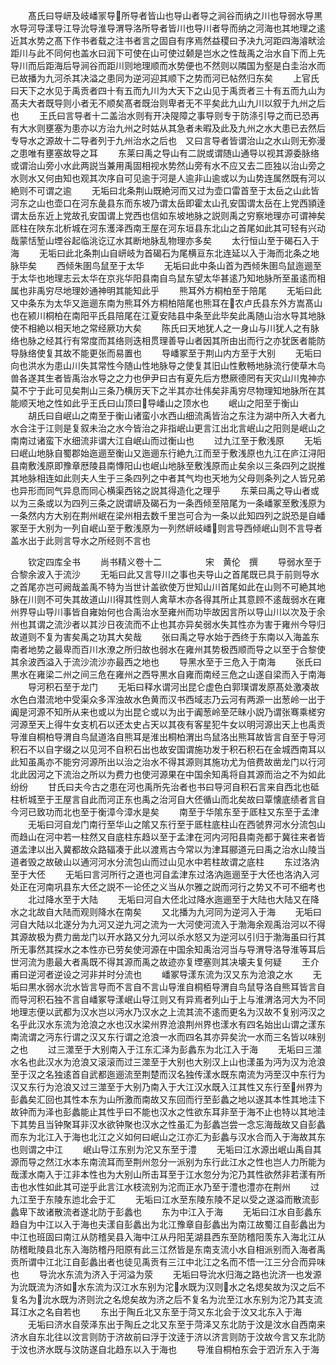<!-- { "loadSidebar": true } -->
　　髙氏曰导岍及岐嶓冡导所导者皆山也导山者导之涧谷而纳之川也导弱水导黒水导河导漾导江导沇导淮导渭导洛所导者皆川也导川者导而纳之河海也其地理之逺近其水势之髙下作书者载之注书者言之固自有序焉然益稷曰予决九河距四海濬畎浍距川与此不同何也盖水曰润下可使在山可使过颡是岂水之性哉禹之治水自下而上先导川而后距海后导涧谷而距川则地理顺而水势便也不然则以隣国为壑是白圭治水而已故播为九河杀其决溢之患同为逆河迎其顺下之势而河已帖然归东矣
　　上官氏曰天下之水见于禹贡者四十有五而九川为大天下之山见于禹贡者三十有五而九山为髙夫大者既导则小者无不顺矣髙者既治则卑者无不平矣此九山九川以叙于九州之后也
　　王氏曰言导者十二盖治水则有开决隄障之事导则专于防涤引导之而已恐再有大水则壅塞为患亦以方治九州之时姑从其急者未暇及此及九州之水大患已去然后专导水之源故十二导者列于九州治水之后也　又曰言导者皆谓治山之水山则无弥漫之患唯有壅塞故导之耳
　　东莱曰禹之导山有二説或谓随山通导以视其源委脉络或谓治山旁小水此两説当兼用禹固相视水势然山旁有水不应又去二匝独以治山旁之水则水又何由知也观其次序自可见逾于河是人逾非山逾或以为山势连属然既有河以絶则不可谓之逾
　　无垢曰北条荆山既絶河而又过为壶口雷首至于太岳之山此皆河东之山也壶口在河东彘县东而东坡乃谓太岳即霍太山孔安国谓太岳在上党西頴逹谓太岳东近上党故孔安国谓上党西也信如东坡地脉之説则禹之穷察地理亦可谓神矣厎柱在陜东北析城在河东濩泽西南王屋在河东垣县东北山之首尾如此其可轻有兴动哉蒙恬堑山堙谷起临洮讫辽水其断地脉乱物理亦多矣
　　太行恒山至于碣石入于海
　　无垢曰此北条荆山自岍岐为首碣石为尾横亘东北连延以入于海而北条之地脉毕矣
　　西倾朱圉鸟鼠至于太华
　　无垢曰此中条山首为西倾朱圉鸟鼠迤逦至于太华也地理志云太华在京兆华阳县南自鸟鼠东望太华甚逺乃知地脉所至虽逺而相属也非禹穷尽地理妙通神明其能知此乎
　　熊耳外方桐柏至于陪尾
　　无垢曰此又中条东为太华又迤逦东南为熊耳外方桐柏陪尾也熊耳在农卢氏县东外方嵩髙山也在颍川桐柏在南阳平氏县陪尾在江夏安陆县中条至此毕矣此禹随山治水导其地脉使不相絶以相天地之常经厥功大矣
　　陈氏曰天地犹人之一身山与川犹人之有脉络也脉之经其行有常度而其络则迭相贯理善导山者因其所由出而行之亦犹医者能防导脉络使复其故不能更张而易置也
　　导嶓冢至于荆山内方至于大别
　　无垢曰向也洪水为患山川失其常性今随山性地脉导之使复其旧山性敷畅地脉流行使草木鸟兽各遂其生者皆禹治水导之之力也伊尹曰古有夏先后方懋厥德罔有天灾山川鬼神亦莫不宁于此可见矣荆山三条乃横厉天下之半其亦壮伟矣非禹穷尽物理知地脉所在其能顺天地之性如此乎王氏曰山顶曰导嶓山之顶水也
　　岷山之阳至于衡山
　　胡氏曰自岷山之南至于衡山诸蛮小水西山细流禹皆治之东注为湖中所入大者九水合注于江则是复叙未治之水今皆治之非指岷山更言江出北言岷山之阳则是岷山之南南过诸蛮下水细流非谓大江自岷山而过衡山也
　　过九江至于敷浅原
　　无垢曰岷山地脉自蜀郡始迤逦至衡山又迤逦东行絶九江而至于敷浅原也九江在庐江浔阳县南敷浅原即豫章厯陵县南慱阳山也岷山地脉至敷浅原而止矣余以三条四列之説推其地脉相连如此则夫人生于三条四列之中者其气均也天地为父母则条列之人皆兄弟也异形而同气异息而同心横渠西铭之説其得造化之理乎
　　东莱曰禹之导山者或以为三条或以为四列三条之説谓岍及碣石为一条西倾至陪尾为一条嶓冢至敷浅原为一条然内方大别在荆州岷在梁州相去数千里岂可合为一条以此知四列之説恐是自嶓冢至于大别为一列自岷山至于敷浅原为一列然岍岐嶓则言导西倾岷山则不言导者盖水出于此则言导水之所经则不言也















　　钦定四库全书
　　尚书精义卷十二　　　　　宋　黄伦　撰
　　导弱水至于合黎余波入于流沙
　　无垢曰此又言导川之事也夫导山之首尾既已具于前则导水之首尾亦岂可阙哉盖禹不特为当世计盖欲使万世知山川首尾如此在山则不可絶其地脉在川则不可失其故道山川得其性则人禽草木亦各得其所止其意顾不逺哉弱水在雍州界导山导川事皆自雍始何也合禹治水至雍州而功毕故因言所以导山川以次及于余州也其谓之流沙者以其沙日夜流而不止也其亦异矣弱水失其性亦为害于雍州今导归故道则不复为害矣禹之功其大矣哉
　　张曰禹之导水始于西终于东南以入海盖东南者地势之最卑而百川水潦之所归故也弱水在雍州其势极西顺而导之以至于合黎使其余波西溢入于流沙流沙亦最西之地也
　　导黑水至于三危入于南海
　　张氏曰黒水在雍梁二州之间三危在雍州之西导黒水自雍而南经三危之山遂自梁而入于南海
　　导河积石至于龙门
　　无垢曰释水谓河出昆仑虚色白郭璞谓发原髙处激凑故水色白潜流地中受渠众多浑浊故水色黄而汉书西域志乃云河有两源一出葱岭一出于阗是河源不知所从来也或以为出昆仑或以为出于阗葱岭至茫昧小説乃谓张骞乘槎穷河源至天上得牛女支机石以还太史占天以其夜有客星犯牛女以明河源出天上也禹贡导淮自桐柏导渭自鸟鼠道洛自熊耳是淮出桐柏渭出鸟鼠洛出熊耳故皆言自至于导河积石不以自字缀之以见河不自积石出也故安国谓施功发于积石积石在金城西南耳以此知虽禹亦不能穷河源所出以治之治水不得其源则其施功尤为倍费故凿龙门以行河北此因河之下流治之所以为费力也使河源果在中国余知禹将自其源而治之不为如此纷纷
　　甘氏曰夫今古之患在河也禹所先治者也书曰导河自积石言来自西北也砥柱析城至于王屋言自此而河正东也禹之治河自大伾循山而北矣故曰覃懐底绩者言自今河已致功而北也至于衡漳今漳水是矣
　　南至于华隂东至于厎柱又东至于孟津
　　无垢曰河自龙门南行至华山之隂又东行至于厎柱底柱山在西虢界河水分流包山而趋山在河中若一柱然又自底柱东趋以至于孟津在河内河阳县南尧都于冀往来者皆道孟津以出入冀都故众路辐凑于此以渡焉古今常以为津耳郦道元曰禹之治水山陵当道者毁之故破山以通河河水分流包山而过山见水中若柱故谓之底柱
　　东过洛汭至于大伾
　　无垢曰言河所行之道也河自孟津东过洛汭迤逦至于大伾也洛汭入河处正在河南巩县东大伾之説不一论伾之义当从尔雅之説而河行之势又不可不细考也
　　北过降水至于大陆
　　无垢曰河自大伾北过降水迤逦至于大陆也大陆又在降水之北故自大陆而观则降水在南矣
　　又北播为九河同为逆河入于海
　　无垢曰河自大陆以北遂分为九河又逆九河之流为一大河使河流入于渤海余观禹治河以不得其源故极为费力凿龙门以开水路又分九河以杀水怒又为逆河以引归于渤海虽曰行其所无事然其探水之本性亦已劳矣使河源在中国余知禹治河当与导渭导洛导淮等耳后世河流为患最大者禹既不得其源而禹之故迹亦复堙塞则其决壊夫复何疑
　　王介甫曰逆河者逆设之河非并时分流也
　　嶓冢导漾东流为汉又东为沧浪之水
　　无垢曰黒水弱水沇水皆言导而不言自不言山导淮自桐栢导渭自鸟鼠导洛自熊耳皆言自而导河积石独不言自嶓冢导漾岷山导江则又有异焉者列山于上与淮渭洛河大为不同地理志便以武都为汉水岂以沔水乃汉水之上流其流不逺而更名为汉故不复别沔汉之名乎此汉水东流为沧浪之水也汉水梁州界沧浪荆州界也漾水有四名始出山谓之漾东南流谓之沔东行谓之汉又东行谓之沧浪一水而四名其亦异矣沇一水而三名皆以味别之也
　　过三澨至于大别南入于江东汇泽为彭蠡东为北江入于海
　　无垢曰三澨水名也此汉水为沧浪又滚滚而过三澨至于大别也大别汉上山也漾虽为沔为汉为沧浪至于汉之名独逺首自武都迤逦流至荆楚而汉名独传漾水既东南流为沔至汉中东行为汉又东行为沧浪又过三澨至于大别乃南入于大江汉水既入江其性又东行至州界为彭蠡矣汇回也其性本东为山所激而南故又东回而行至彭蠡之地以遂其本性其地洼下故钟而为泽也彭蠡能止其性乎曰不能也汉水之性欲东耳非至于海不止也特以其地洼下其势且当钟聚耳非汉水欲钟聚也汉水之性虽汇为彭蠡岂尝一念忘海哉故又自彭蠡而东为北江入于海也北江之义如何曰岷山之江亦汇为彭蠡与汉水合而入于海故其东也则谓之中江
　　岷山导江东别为沱又东至于澧
　　无垢曰江水源出岷山禹自其源而导之然江水本东南流耳而至荆州忽分一派别为东行此江水之性也岂人力所能为哉漾水南入于江非本性也为大别山所击耳至于江水忽分为沱乃其性欲然非若漾有所击也水性如此其可逆乎此言江水枝流别为沱而正水乃至于澧也澧亦在荆州
　　过九江至于东陵东迆北会于汇
　　无垢曰江水至东陵东陵不足以受之遂溢而散流彭蠡卑下故诸散流者遂北防于彭蠡也
　　东为中江入于海
　　无垢曰江水自彭蠡东趋自为中江以入于海也夫漾自彭蠡出为北江豫章自彭蠡出为南江故蜀江自彭蠡出为中江也班固曰南江从防稽吴县入海中江从丹阳芜湖县西东至防稽阳羡东入海北江从防稽毗陵县北东入海防稽丹阳原有此三江然皆是东南支流小水自相派别而入海者禹贡所谓中江北江自彭蠡出者也徒见禹贡有三江中北江之名而不悟一江三分合而异味也
　　导沇水东流为济入于河溢为荥
　　无垢曰导沇水归海之路也沇济一也发源为沇既流为济如水东流为汉江水东别为沱水既为汉则水之名熄矣故为汉之后不复名为沇水既为济则沇之名熄矣故为济之后不复名为沇至江水东别为沱乃其支流耳江水之名自若也
　　东出于陶丘北又东至于菏又东北会于汶又北东入于海
　　无垢曰济水自荥泽东出于陶丘之北又东至于菏泽又东北防于汶是汶水自西南来济水自东北往以汶言则防于济故前曰浮于汶逹于济以济言则防于汶故今言又东北防于汶也济水既与汶防遂自北趋东以入于海也
　　导淮自桐柏东会于泗沂东入于海
